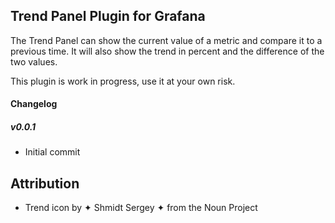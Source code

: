 ## Trend Panel Plugin for Grafana

The Trend Panel can show the current value of a metric and compare it to a previous time. It will also show the trend in percent and the difference of the two values.

This plugin is work in progress, use it at your own risk.

#### Changelog

##### v0.0.1

- Initial commit

## Attribution
- Trend icon by ✦ Shmidt Sergey ✦ from the Noun Project